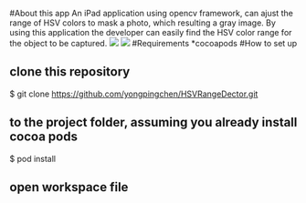 #About this app
An iPad application using opencv framework, can ajust the range of HSV colors to mask a photo, which resulting a gray image. By using this application the developer can easily find the HSV color range for the object to be captured. 
[![](http://2.bp.blogspot.com/-XF9XTgVreIo/U5J8bYp3PNI/AAAAAAAAA4Y/TLFt1zsyA9Q/s1600/Photo+2014-06-03+0+10+57.jpg)](http://2.bp.blogspot.com/-XF9XTgVreIo/U5J8bYp3PNI/AAAAAAAAA4Y/TLFt1zsyA9Q/s1600/Photo+2014-06-03+0+10+57.jpg)
[![](http://4.bp.blogspot.com/-q_DhyE8popU/U5J8bf_rXiI/AAAAAAAAA4c/XkJtNCFmOIU/s1600/Photo+2014-06-03+8+07+29.png)](http://4.bp.blogspot.com/-q_DhyE8popU/U5J8bf_rXiI/AAAAAAAAA4c/XkJtNCFmOIU/s1600/Photo+2014-06-03+8+07+29.png)
#Requirements
*cocoapods
#How to set up
## clone this repository
$ git clone https://github.com/yongpingchen/HSVRangeDector.git
## to the project folder, assuming you already install cocoa pods
$ pod install
## open workspace file 